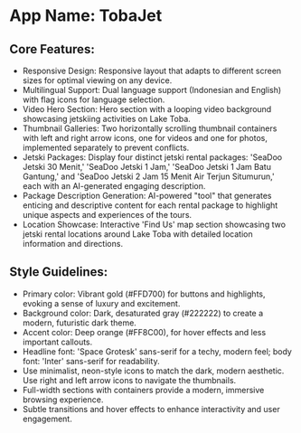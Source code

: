 # **App Name**: TobaJet

## Core Features:

- Responsive Design: Responsive layout that adapts to different screen sizes for optimal viewing on any device.
- Multilingual Support: Dual language support (Indonesian and English) with flag icons for language selection.
- Video Hero Section: Hero section with a looping video background showcasing jetskiing activities on Lake Toba.
- Thumbnail Galleries: Two horizontally scrolling thumbnail containers with left and right arrow icons, one for videos and one for photos, implemented separately to prevent conflicts.
- Jetski Packages: Display four distinct jetski rental packages: 'SeaDoo Jetski 30 Menit,' 'SeaDoo Jetski 1 Jam,' 'SeaDoo Jetski 1 Jam Batu Gantung,' and 'SeaDoo Jetski 2 Jam 15 Menit Air Terjun Situmurun,' each with an AI-generated engaging description.
- Package Description Generation: AI-powered "tool" that generates enticing and descriptive content for each rental package to highlight unique aspects and experiences of the tours.
- Location Showcase: Interactive 'Find Us' map section showcasing two jetski rental locations around Lake Toba with detailed location information and directions.

## Style Guidelines:

- Primary color: Vibrant gold (#FFD700) for buttons and highlights, evoking a sense of luxury and excitement.
- Background color: Dark, desaturated gray (#222222) to create a modern, futuristic dark theme.
- Accent color: Deep orange (#FF8C00), for hover effects and less important callouts.
- Headline font: 'Space Grotesk' sans-serif for a techy, modern feel; body font: 'Inter' sans-serif for readability.
- Use minimalist, neon-style icons to match the dark, modern aesthetic. Use right and left arrow icons to navigate the thumbnails.
- Full-width sections with containers provide a modern, immersive browsing experience.
- Subtle transitions and hover effects to enhance interactivity and user engagement.